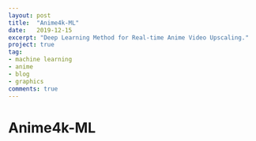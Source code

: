 ```yaml
---
layout: post
title:  "Anime4k-ML"
date:   2019-12-15
excerpt: "Deep Learning Method for Real-time Anime Video Upscaling."
project: true
tag:
- machine learning
- anime
- blog
- graphics
comments: true
---
```


# Anime4k-ML